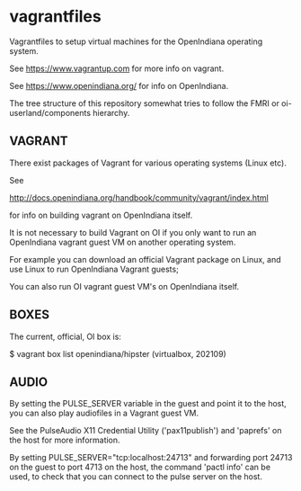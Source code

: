 # vagrantfiles
Vagrantfiles to setup virtual machines for the OpenIndiana operating system.

See https://www.vagrantup.com for more info on vagrant.

See https://www.openindiana.org/ for info on OpenIndiana.

The tree structure of this repository somewhat tries to follow the FMRI
or oi-userland/components hierarchy.

VAGRANT
-------

There exist packages of Vagrant for various operating systems (Linux etc).

See

 http://docs.openindiana.org/handbook/community/vagrant/index.html

for info on building vagrant on OpenIndiana itself.

It is not necessary to build Vagrant on OI if you only want to run an
OpenIndiana vagrant guest VM on another operating system.

For example you can download an official Vagrant package on Linux,
and use Linux to run OpenIndiana Vagrant guests;

You can also run OI vagrant guest VM's on OpenIndiana itself.

BOXES
-----

The current, official, OI box is:

  $ vagrant box list
  openindiana/hipster (virtualbox, 202109)

AUDIO
-----

By setting the PULSE_SERVER variable in the guest and point it to the host,
you can also play audiofiles in a Vagrant guest VM.

See the PulseAudio X11 Credential Utility ('pax11publish') and 'paprefs' on the host for more information.

By setting PULSE_SERVER="tcp:localhost:24713" and forwarding port 24713 on the
guest to port 4713 on the host, the command 'pactl info' can be used,
to check that you can connect to the pulse server on the host.

